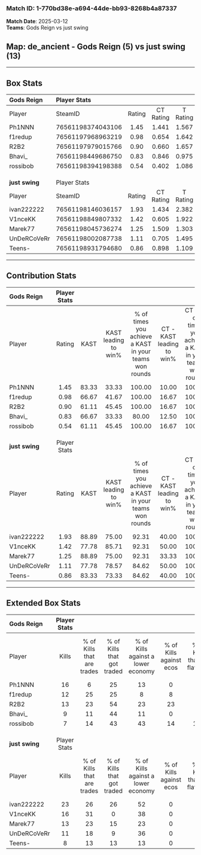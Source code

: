 ### Match ID: 1-770bd38e-a694-44de-bb93-8268b4a87337  
**Match Date**: 2025-03-12  
**Teams**: Gods Reign vs just swing  

## **Map**: de_ancient - Gods Reign (5) vs just swing (13)  
---  

## Box Stats  

| **Gods Reign** | Player Stats      |        |           |          |       |       |       |         |        |      |     |
| :- | :- | :-: | :-: | :-: | :-: | :-: | :-: | :-: | :-: | :-: | :-: |
| Player         | SteamID           | Rating | CT Rating | T Rating | KAST  |  ADR  | Kills | Assists | Deaths | K/D  | HS% |
| Ph1NNN         | 76561198374043106 |  1.45  |   1.441   |  1.567   | 83.33 | 110.9 |  16   |    7    |   13   | 1.23 | 68  |
| f1redup        | 76561197968963219 |  0.98  |   0.654   |  1.642   | 66.67 | 65.3  |  12   |    1    |   12   | 1.00 | 41  |
| R2B2           | 76561197979015766 |  0.90  |   0.660   |  1.657   | 61.11 | 65.1  |  13   |    1    |   15   | 0.87 | 61  |
| Bhavi_         | 76561198449686750 |  0.83  |   0.846   |  0.975   | 66.67 | 70.3  |   9   |    7    |   14   | 0.64 | 66  |
| rossibob       | 76561198394198388 |  0.54  |   0.402   |  1.086   | 61.11 | 50.7  |   7   |    7    |   17   | 0.41 | 71  |
|                |                   |        |           |          |       |       |       |         |        |      |     |
|                |                   |        |           |          |       |       |       |         |        |      |     |
|                |                   |        |           |          |       |       |       |         |        |      |     |
| **just swing** | Player Stats      |        |           |          |       |       |       |         |        |      |     |
| Player         | SteamID           | Rating | CT Rating | T Rating | KAST  |  ADR  | Kills | Assists | Deaths | K/D  | HS% |
| ivan222222     | 76561198146036157 |  1.93  |   1.434   |  2.382   | 88.89 | 130.5 |  23   |    4    |   11   | 2.09 | 69  |
| V1nceKK        | 76561198849807332 |  1.42  |   0.605   |  1.922   | 77.78 | 77.0  |  16   |    3    |   8    | 2.00 | 37  |
| Marek77        | 76561198045736274 |  1.25  |   1.509   |  1.303   | 88.89 | 78.1  |  13   |    4    |   12   | 1.08 | 53  |
| UnDeRCoVeRr    | 76561198002087738 |  1.11  |   0.705   |  1.495   | 77.78 | 85.2  |  11   |    7    |   12   | 0.92 | 72  |
| Teens-         | 76561198931794680 |  0.86  |   0.898   |  1.109   | 83.33 | 55.2  |   8   |    8    |   14   | 0.57 | 12  |
---  

## Contribution Stats  

| **Gods Reign** | Player Stats |       |                      |                                                        |                           |                                                             |                          |                                                            |
| :- | :-: | :-: | :-: | :-: | :-: | :-: | :-: | :-: |
| Player         |    Rating    | KAST  | KAST leading to win% | % of times you achieve a KAST in your teams won rounds | CT - KAST leading to win% | CT - % of times you achieve a KAST in your teams won rounds | T - KAST leading to win% | T - % of times you achieve a KAST in your teams won rounds |
| Ph1NNN         |     1.45     | 83.33 |        33.33         |                         100.00                         |           10.00           |                           100.00                            |          80.00           |                           100.00                           |
| f1redup        |     0.98     | 66.67 |        41.67         |                         100.00                         |           16.67           |                           100.00                            |          66.67           |                           100.00                           |
| R2B2           |     0.90     | 61.11 |        45.45         |                         100.00                         |           16.67           |                           100.00                            |          80.00           |                           100.00                           |
| Bhavi_         |     0.83     | 66.67 |        33.33         |                         80.00                          |           12.50           |                           100.00                            |          75.00           |                           75.00                            |
| rossibob       |     0.54     | 61.11 |        45.45         |                         100.00                         |           16.67           |                           100.00                            |          80.00           |                           100.00                           |
|                |              |       |                      |                                                        |                           |                                                             |                          |                                                            |
|                |              |       |                      |                                                        |                           |                                                             |                          |                                                            |
|                |              |       |                      |                                                        |                           |                                                             |                          |                                                            |
| **just swing** | Player Stats |       |                      |                                                        |                           |                                                             |                          |                                                            |
| Player         |    Rating    | KAST  | KAST leading to win% | % of times you achieve a KAST in your teams won rounds | CT - KAST leading to win% | CT - % of times you achieve a KAST in your teams won rounds | T - KAST leading to win% | T - % of times you achieve a KAST in your teams won rounds |
| ivan222222     |     1.93     | 88.89 |        75.00         |                         92.31                          |           40.00           |                           100.00                            |          90.91           |                           90.91                            |
| V1nceKK        |     1.42     | 77.78 |        85.71         |                         92.31                          |           50.00           |                           100.00                            |          100.00          |                           90.91                            |
| Marek77        |     1.25     | 88.89 |        75.00         |                         92.31                          |           33.33           |                           100.00                            |          100.00          |                           90.91                            |
| UnDeRCoVeRr    |     1.11     | 77.78 |        78.57         |                         84.62                          |           50.00           |                           100.00                            |          90.00           |                           81.82                            |
| Teens-         |     0.86     | 83.33 |        73.33         |                         84.62                          |           40.00           |                           100.00                            |          90.00           |                           81.82                            |
---  

## Extended Box Stats  

| **Gods Reign** | Player Stats |                            |                            |                                    |                         |                              |                                 |        |                             |                                     |                          |                               |                            |
| :- | :-: | :-: | :-: | :-: | :-: | :-: | :-: | :-: | :-: | :-: | :-: | :-: | :-: |
| Player         |    Kills     | % of Kills that are trades | % of Kills that got traded | % of Kills against a lower economy | % of Kills against ecos | % of Kills that are flawless | % of Kills that are close duels | Deaths | % of Deaths that get traded | % of Deaths against a lower economy | % of Deaths against ecos | % of Deaths that are flawless | % of Deaths that are close |
| Ph1NNN         |      16      |             6              |             25             |                 13                 |            0            |              75              |                6                |   13   |              8              |                  0                  |            0             |              62               |             8              |
| f1redup        |      12      |             25             |             25             |                 8                  |            8            |              58              |                0                |   12   |              8              |                  0                  |            0             |              75               |             0              |
| R2B2           |      13      |             23             |             54             |                 23                 |           23            |              38              |                8                |   15   |             20              |                  7                  |            7             |              67               |             0              |
| Bhavi_         |      9       |             11             |             44             |                 11                 |            0            |              44              |                0                |   14   |             14              |                  7                  |            7             |              79               |             0              |
| rossibob       |      7       |             14             |             43             |                 43                 |           14            |             100              |                0                |   17   |             18              |                 12                  |            6             |              53               |             6              |
|                |              |                            |                            |                                    |                         |                              |                                 |        |                             |                                     |                          |                               |                            |
|                |              |                            |                            |                                    |                         |                              |                                 |        |                             |                                     |                          |                               |                            |
|                |              |                            |                            |                                    |                         |                              |                                 |        |                             |                                     |                          |                               |                            |
| **just swing** | Player Stats |                            |                            |                                    |                         |                              |                                 |        |                             |                                     |                          |                               |                            |
| Player         |    Kills     | % of Kills that are trades | % of Kills that got traded | % of Kills against a lower economy | % of Kills against ecos | % of Kills that are flawless | % of Kills that are close duels | Deaths | % of Deaths that get traded | % of Deaths against a lower economy | % of Deaths against ecos | % of Deaths that are flawless | % of Deaths that are close |
| ivan222222     |      23      |             26             |             26             |                 52                 |            0            |              70              |                4                |   11   |             36              |                 18                  |            0             |              73               |             9              |
| V1nceKK        |      16      |             31             |             0              |                 38                 |            0            |              75              |                0                |   8    |             25              |                 25                  |            0             |              50               |             0              |
| Marek77        |      13      |             23             |             15             |                 23                 |            0            |              62              |                8                |   12   |             33              |                 33                  |            0             |              75               |             0              |
| UnDeRCoVeRr    |      11      |             18             |             9              |                 36                 |            0            |              64              |                0                |   12   |             42              |                 33                  |            0             |              50               |             8              |
| Teens-         |      8       |             13             |             13             |                 13                 |            0            |              50              |                0                |   14   |             43              |                 36                  |            0             |              71               |             0              |
